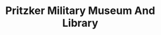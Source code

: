 ---
layout: repo
title: "Pritzker Military Museum And Library"
id: 15785
permalink: repos/15785/
---